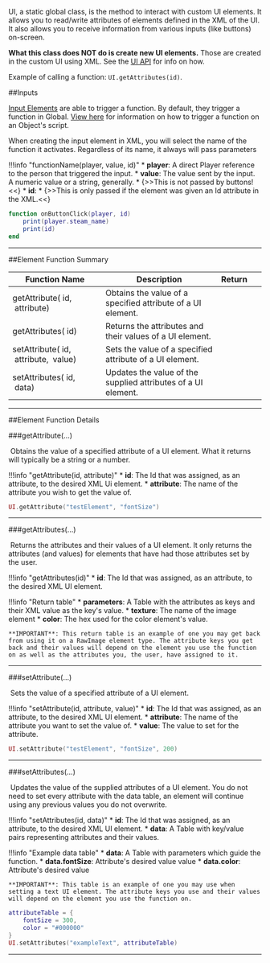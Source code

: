 UI, a static global class, is the method to interact with custom UI elements. It allows you to read/write attributes of elements defined in the XML of the UI. It also allows you to receive information from various inputs (like buttons) on-screen.

**What this class does NOT do is create new UI elements.** Those are created in the custom UI using XML. See the [UI API](xml/introUI.md) for info on how.

Example of calling a function: `UI.getAttributes(id)`.


##Inputs

[Input Elements](xml/inputelements) are able to trigger a function. By default, they trigger a function in Global. [View here](xml/inputelements#targeting-triggers) for information on how to trigger a function on an Object's script.

When creating the input element in XML, you will select the name of the function it activates. Regardless of its name, it always will pass parameters

!!!info "functionName(player, value, id)"
    * [<span class="tag pla"></span>](intro#types) **player**: A direct Player reference to the person that triggered the input.
    * [<span class="tag var"></span>](intro#types) **value**: The value sent by the input. A numeric value or a string, generally.
        * {>>This is not passed by buttons!<<}
    * [<span class="tag str"></span>](intro#types) **id**: 
        * {>>This is only passed if the element was given an Id attribute in the XML.<<}

```lua
function onButtonClick(player, id)
    print(player.steam_name)
    print(id)
end
```

---

##Element Function Summary

Function Name | Description | Return | &nbsp;
-- | -- | -- | --
getAttribute([<span class="tag str"></span>](intro#types)&nbsp;id, [<span class="tag str"></span>](intro#types)&nbsp;attribute) | Obtains the value of a specified attribute of a UI element. | [<span class="ret var"></span>](intro#types) | [<span class="i"></span>](#getattribute)
getAttributes([<span class="tag str"></span>](intro#types)&nbsp;id) | Returns the attributes and their values of a UI element. | [<span class="ret tab"></span>](intro#types) | [<span class="i"></span>](#getattributes)
setAttribute([<span class="tag str"></span>](intro#types)&nbsp;id, [<span class="tag str"></span>](intro#types)&nbsp;attribute, [<span class="tag var"></span>](intro#types)&nbsp;value) | Sets the value of a specified attribute of a UI element. | [<span class="ret boo"></span>](intro#types) | [<span class="i"></span>](#setattribute)
setAttributes([<span class="tag str"></span>](intro#types)&nbsp;id, [<span class="tag tab"></span>](intro#types)&nbsp;data) | Updates the value of the supplied attributes of a UI element. | [<span class="ret boo"></span>](intro#types) | [<span class="i"></span>](#setattributes)
 
---

##Element Function Details

###getAttribute(...)

[<span class="ret var"></span>](intro#types)&nbsp;Obtains the value of a specified attribute of a UI element. What it returns will typically be a string or a number.

!!!info "getAttribute(id, attribute)"
    * [<span class="tag str"></span>](intro#types) **id**: The Id that was assigned, as an attribute, to the desired XML Ui element.
    * [<span class="tag str"></span>](intro#types) **attribute**: The name of the attribute you wish to get the value of.
    
``` Lua
UI.getAttribute("testElement", "fontSize")
```

---


###getAttributes(...)

[<span class="ret tab"></span>](intro#types)&nbsp;Returns the attributes and their values of a UI element. It only returns the attributes (and values) for elements that have had those attributes set by the user.

!!!info "getAttributes(id)"
    * [<span class="tag str"></span>](intro#types) **id**: The Id that was assigned, as an attribute, to the desired XML UI element.

!!!info "Return table"
    * [<span class="tag tab"></span>](intro#types) **parameters**: A Table with the attributes as keys and their XML value as the key's value.
        * [<span class="tag str"></span>](intro#types) **texture**: The name of the image element
        * [<span class="tag str"></span>](intro#types) **color**: The hex used for the color element's value.
    
    **IMPORTANT**: This return table is an example of one you may get back from using it on a RawImage element type. The attribute keys you get back and their values will depend on the element you use the function on as well as the attributes you, the user, have assigned to it.

---


###setAttribute(...)

[<span class="ret boo"></span>](intro#types)&nbsp;Sets the value of a specified attribute of a UI element.

!!!info "setAttribute(id, attribute, value)"
    * [<span class="tag str"></span>](intro#types) **id**: The Id that was assigned, as an attribute, to the desired XML UI element.
    * [<span class="tag str"></span>](intro#types) **attribute**: The name of the attribute you want to set the value of.
    * [<span class="tag var"></span>](intro#types) **value**: The value to set for the attribute.

    
``` Lua
UI.setAttribute("testElement", "fontSize", 200)
```

---


###setAttributes(...)

[<span class="ret boo"></span>](intro#types)&nbsp;Updates the value of the supplied attributes of a UI element. You do not need to set every attribute with the data table, an element will continue using any previous values you do not overwrite.

!!!info "setAttributes(id, data)"
    * [<span class="tag str"></span>](intro#types) **id**: The Id that was assigned, as an attribute, to the desired XML UI element.
    * [<span class="tag tab"></span>](intro#types) **data**: A Table with key/value pairs representing attributes and their values.

!!!info "Example data table"
    * [<span class="tag tab"></span>](intro#types) **data**: A Table with parameters which guide the function.
        * [<span class="tag flo"></span>](intro#types) **data.fontSize**: Attribute's desired value value
        * [<span class="tag str"></span>](intro#vector) **data.color**: Attribute's desired value
                    
    **IMPORTANT**: This table is an example of one you may use when setting a text UI element. The attribute keys you use and their values will depend on the element you use the function on.
    
```lua
attributeTable = {
    fontSize = 300,
    color = "#000000"
}
UI.setAttributes("exampleText", attributeTable)
```

---
